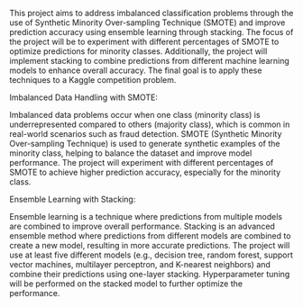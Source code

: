 This project aims to address imbalanced classification problems through the use of Synthetic Minority Over-sampling Technique (SMOTE) and improve prediction accuracy using ensemble learning through stacking. The focus of the project will be to experiment with different percentages of SMOTE to optimize predictions for minority classes. Additionally, the project will implement stacking to combine predictions from different machine learning models to enhance overall accuracy. The final goal is to apply these techniques to a Kaggle competition problem.


Imbalanced Data Handling with SMOTE:

Imbalanced data problems occur when one class (minority class) is underrepresented compared to others (majority class), which is common in real-world scenarios such as fraud detection.
SMOTE (Synthetic Minority Over-sampling Technique) is used to generate synthetic examples of the minority class, helping to balance the dataset and improve model performance.
The project will experiment with different percentages of SMOTE to achieve higher prediction accuracy, especially for the minority class.

Ensemble Learning with Stacking:

Ensemble learning is a technique where predictions from multiple models are combined to improve overall performance.
Stacking is an advanced ensemble method where predictions from different models are combined to create a new model, resulting in more accurate predictions.
The project will use at least five different models (e.g., decision tree, random forest, support vector machines, multilayer perceptron, and K-nearest neighbors) and combine their predictions using one-layer stacking.
Hyperparameter tuning will be performed on the stacked model to further optimize the performance.
